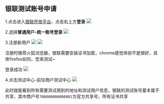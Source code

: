 ## 银联测试账号申请

1.点击进入[银联开放平台](open.unionpay.com)，点击右上方**登录**
![](https://s2.ax1x.com/2019/07/22/ePIxPg.jpg)

2.选择**普通用户-统一账号登录**
![](https://s2.ax1x.com/2019/07/22/ePocWQ.jpg)

3.注册新用户
![](https://s2.ax1x.com/2019/07/22/ePTRhD.jpg)
![](https://s2.ax1x.com/2019/07/22/eP7ACF.jpg)

注册时推荐火狐浏览器，银联需要安装证书加密，chrome感觉体验不是很好，具体firefox如何，您来测试~

登录成功
![](https://s2.ax1x.com/2019/07/22/ePH6JO.jpg)

4.点击测试中心-前往商户测试中心
![](https://s2.ax1x.com/2019/07/22/ePbGnA.jpg)

此时就能看到所有需要测试用到的地址和测试用户信息，银联的测试账号基本属于共享，其中商户号`700000000000001`为官方共享号，所有证书共享
